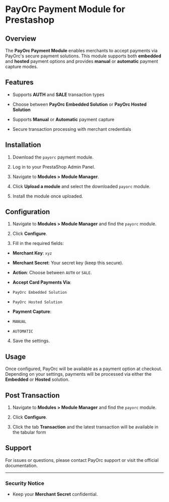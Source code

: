 ﻿
# PayOrc Payment Module for Prestashop

  

## Overview

The **PayOrc Payment Module** enables merchants to accept payments via PayOrc's secure payment solutions. This module supports both **embedded** and **hosted** payment options and provides **manual** or **automatic** payment capture modes.

  

## Features

- Supports **AUTH** and **SALE** transaction types

- Choose between **PayOrc Embedded Solution** or **PayOrc Hosted Solution**

- Supports **Manual** or **Automatic** payment capture

- Secure transaction processing with merchant credentials

  

## Installation

1.  Download the  `payorc`  payment module.
    
2.  Log in to your PrestaShop Admin Panel.
    
3.  Navigate to  **Modules > Module Manager**.
    
4.  Click  **Upload a module**  and select the downloaded  `payorc`  module.
    
5.  Install the module once uploaded.

  

## Configuration


1.  Navigate to  **Modules > Module Manager**  and find the  `payorc`  module.
    
2.  Click  **Configure**.
    
3.  Fill in the required fields:
    

-   **Merchant Key**:  `xyz`
    
-   **Merchant Secret**: Your secret key (keep this secure).
    
-   **Action**: Choose between  `AUTH`  or  `SALE`.
    
-   **Accept Card Payments Via**:
    
-   `PayOrc Embedded Solution`
    
-   `PayOrc Hosted Solution`
    
-   **Payment Capture**:
    
-   `MANUAL`
    
-   `AUTOMATIC`
    

4.  Save the settings.

  

## Usage

Once configured, PayOrc will be available as a payment option at checkout. Depending on your settings, payments will be processed via either the **Embedded** or **Hosted** solution.



## Post Transaction

1.  Navigate to  **Modules > Module Manager**  and find the  `payorc`  module.
    
2.  Click  **Configure**.
3. Click the tab **Transaction** and the latest transaction will be available in the tabular form
  

## Support

For issues or questions, please contact PayOrc support or visit the official documentation.

  

---

  

### Security Notice

- Keep your **Merchant Secret** confidential.
